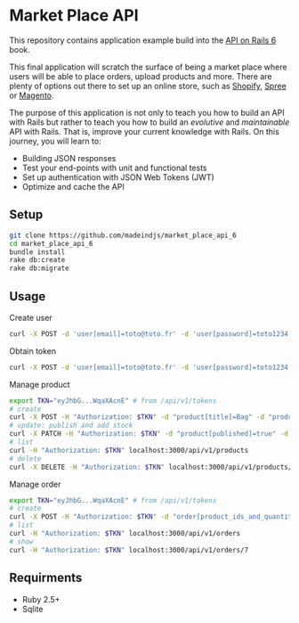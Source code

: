 # Market Place API

This repository contains application example build into the [API on Rails 6](https://github.com/madeindjs/api_on_rails) book.

This final application will scratch the surface of being a market place where users will be able to place orders, upload products and more. There are plenty of options out there to set up an online store, such as [Shopify](http://shopify.com), [Spree](http://spreecommerce.com/) or [Magento](http://magento.com).

The purpose of this application is not only to teach you how to build an API with Rails but rather to teach you how to build an _evolutive_ and _maintainable_ API with Rails. That is, improve your current knowledge with Rails. On this journey, you will learn to:

- Building JSON responses
- Test your end-points with unit and functional tests
- Set up authentication with JSON Web Tokens (JWT)
- Optimize and cache the API

## Setup

```bash
git clone https://github.com/madeindjs/market_place_api_6
cd market_place_api_6
bundle install
rake db:create
rake db:migrate
```

## Usage

Create user

```sh
curl -X POST -d 'user[email]=toto@toto.fr' -d 'user[password]=toto1234' localhost:3000/api/v1/users
```

Obtain token

```sh
curl -X POST -d 'user[email]=toto@toto.fr' -d 'user[password]=toto1234' localhost:3000/api/v1/tokens
```

Manage product

```sh
export TKN="eyJhbG...WqaXAcnE" # from /api/v1/tokens
# create
curl -X POST -H "Authorization: $TKN" -d "product[title]=Bag" -d "product[price]=10" localhost:3000/api/v1/products
# update: publish and add stock
curl -X PATCH -H "Authorization: $TKN" -d "product[published]=true" -d "product[quantity]=2" localhost:3000/api/v1/products/19
# list
curl -H "Authorization: $TKN" localhost:3000/api/v1/products
# delete
curl -X DELETE -H "Authorization: $TKN" localhost:3000/api/v1/products/19
```

Manage order

```sh
export TKN="eyJhbG...WqaXAcnE" # from /api/v1/tokens
# create
curl -X POST -H "Authorization: $TKN" -d "order[product_ids_and_quantities][][product_id]=20" -d "order[product_ids_and_quantities][][quantity]=1" localhost:3000/api/v1/orders
# list
curl -H "Authorization: $TKN" localhost:3000/api/v1/orders
# show
curl -H "Authorization: $TKN" localhost:3000/api/v1/orders/7
```

## Requirments

- Ruby 2.5+
- Sqlite
